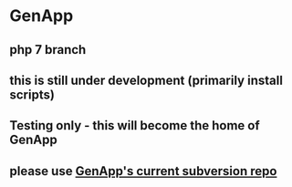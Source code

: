 # GenApp

## php 7 branch
## this is still under development (primarily install scripts)

## Testing only - this will become the home of GenApp
## please use [GenApp's current subversion repo](https://genapp.rocks/wiki/wiki/get)


